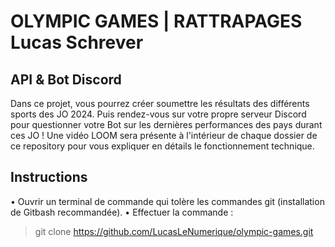 # OLYMPIC GAMES | RATTRAPAGES Lucas Schrever

## API & Bot Discord

Dans ce projet, vous pourrez créer soumettre les résultats des différents sports des JO 2024. Puis rendez-vous sur votre propre serveur Discord pour questionner votre Bot sur les dernières performances des pays durant ces JO !
Une vidéo LOOM sera présente à l'intérieur de chaque dossier de ce repository pour vous expliquer en détails le fonctionnement technique.

## Instructions

• Ouvrir un terminal de commande qui tolère les commandes git (installation de Gitbash recommandée).
• Effectuer la commande :
> git clone https://github.com/LucasLeNumerique/olympic-games.git
